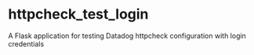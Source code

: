 # httpcheck_test_login
A Flask application for testing Datadog httpcheck configuration with login credentials
